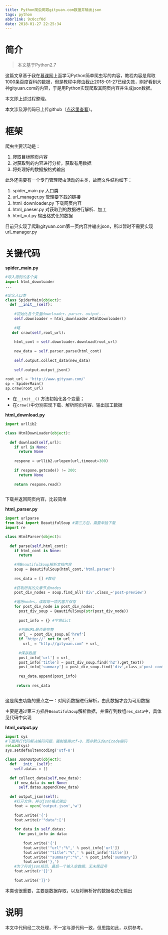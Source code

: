 ```yaml
---
title: Python爬虫爬取gityuan.com数据并输出json
tags: python
abbrlink: 9c0ccf0d
date: 2018-01-27 22:25:34
---
```


# 简介

> 本文基于Python2.7

这篇文章基于我在[慕课网](www.imooc.com)上面学习Python简单爬虫写的内容，教程内容是爬取1000条百度百科的数据，但是教程中爬虫截止2018-01-27已经失效，刚好看到大神gityuan.com的内容，于是用Python实现爬取其网页内容并生成json数据。

本文即上述过程整理。

本文涉及源代码已上传github（[点这里查看](https://github.com/jixiaoyong/AndroidNote/tree/master/code/2018-1-26/gityuan_spider)）。

# 框架

爬虫主要活动是：

1. 爬取目标网页内容
2. 对获取到的内容进行分析，获取有用数据
3. 将处理好的数据按格式输出

此外还需要有一个专门管理爬虫活动的主类，故而文件结构如下：

1. spider_main.py             入口类
2. url_manager.py             管理要下载的链接
3. html_downloader.py    下载网页内容
4. html_paeser.py              对获取到的数据进行解析、加工
5. html_out.py                     输出格式化的数据

目前只实现了爬取gityuan.com第一页内容并输出json，所以暂时不需要实现url_manager.py

# 关键代码

**spider_main.py**

```python
#导入用到的各个类
import html_downloader
...

#定义入口类
class SpiderMain(object):
  def __init__(self):
    
    #初始化各个变量downloader、parser、output...
    self.downloader = html_downloader.HtmlDownloader()
    
    #略
   def craw(self,root_url):
    
    html_cont = self.downloader.download(root_url)
    
    new_data = self.parser.parse(html_cont)
    
    self.output.collect_data(new_data)
    
    self.output.output_json()
    
root_url = 'http://www.gityuan.com/'
sp = SpiderMain()
sp.craw(root_url)
```

* 在`__init__()` 方法初始化各个变量；
* 在`craw()`中分别实现下载、解析网页内容、输出加工数据

**html_download.py**

```python
import urllib2

class HtmlDownLoader(object):
  
  def download(self,url):
    if url is None:
      return None
    
    respone = urllib2.urlopen(url,timeout=300)
    
    if respone.getcode() != 200:
      return None
    
    return respone.read()
    
```

下载并返回网页内容，比较简单

**html_parser.py**

```python
import urlparse
from bs4 import BeautifulSoup #第三方包，需要单独下载
import re

class HtmlParser(object):
  
  def parse(self,html_cont):
    if html_cont is None:
      return
    
    #用BeautifulSoup解析文档内容
    soup = BeautifulSoup(html_cont,'html.parser')
    
    res_data = [] #数组
    
    #获取所有的文章节点nodes
    post_div_nodes = soup.find_all('div',class_='post-preview')
    
    #遍历nodes，读取每一项内容并保存
    for post_div_node in post_div_nodes:
      post_div_soup = BeautifulSoup(str(post_div_node))
      
      post_info = {} #字典dict
      
      #判断URL是否是完整
      url_ = post_div_soup.a['href']
      if 'http://' not in url_:
        url_ = "http://gityuan.com" + url_
       
      #保存数据
      post_info['url'] = url_
      post_info['title'] = post_div_soup.find('h2').get_text()
      post_info['summary'] = post_div_soup.find('div',class_='post-content-preview').get_text()
       
      res_data.append(post_info)
      
     return res_data   
    
```

这是爬虫功能的重点之一：对网页数据进行解析，由此数据才变为可用数据

主要是通过第三方插件`BeautifulSoup`解析数据，并保存到数组`res_data`中，具体见代码中实现

**html_output.py**

```python
import sys
#下面两行代码解决编码问题，强制使用utf-8，而非默认的unicode编码
reload(sys)
sys.setdefaultencoding('utf-8')

class JsonOutput(object):
  def __init__(self):
    self.datas = []
  
  def collect_data(self,new_data):
    if new_data is not None:
      self.datas.append(new_data)
    
  def output_json(self):
    #打开文件，并以json格式输出
    fout = open('output.json','w')
    
    fout.write('{')
    fout.write(r'"data":[')
    
    for data in self.datas:
      for post_info in data:
        
        fout.write('{')
        fout.write('"url":"%",' % post_info['url'])
        fout.write('"title":"%",' % post_info['title'])
        fout.write('"summary":"%",' % post_info['summary'])
        fout.write('},')
    #为了符合json规范，最后一个输入空数据，无末尾逗号
    fout.write(r'{}')
    
    fout.write(']}')
```

本类也很重要，主要是数据存取，以及将解析好的数据格式化输出

# 说明

本文中代码经二次处理，不一定与源代码一致，但思路如此，以供参考。




